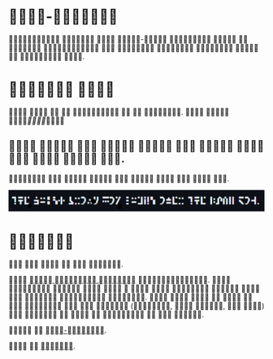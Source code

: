 # -

   -      
       .

#  

       .
  __ 


##            .

         .

<p align="left">
  <img src="text-sample.png" width="1000px"/>
</p>

# 

     .

 [  ](https://www.kreativekorp.com/ucsur/charts/sga.html) .          
    .         
   (,  ,  )      
  .

  [-](https://github.com/dance-dance-banana-frenzy/keen-unicoder).

  [](./README.md).


